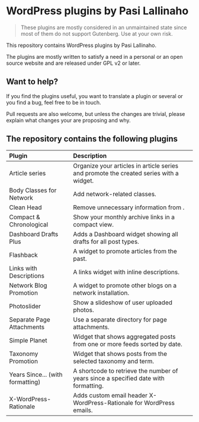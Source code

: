 # WordPress plugins by Pasi Lallinaho

> These plugins are mostly considered in an unmaintained state since most of them do not support Gutenberg. Use at your own risk.

This repository contains WordPress plugins by Pasi Lallinaho.

The plugins are mostly written to satisfy a need in a personal or an open source website and are released under GPL v2 or later. 

## Want to help?

If you find the plugins useful, you want to translate a plugin or several or you find a bug, feel free to be in touch.

Pull requests are also welcome, but unless the changes are trivial, please explain what changes your are proposing and why.

## The repository contains the following plugins

| Plugin                            | Description
| :-------------------------------- | :------------
| Article series                    | Organize your articles in article series and promote the created series with a widget.
| Body Classes for Network          | Add network-related <body> classes.
| Clean Head                        | Remove unnecessary information from <head>.
| Compact & Chronological           | Show your monthly archive links in a compact view.
| Dashboard Drafts Plus             | Adds a Dashboard widget showing all drafts for all post types.
| Flashback                         | A widget to promote articles from the past.
| Links with Descriptions           | A links widget with inline descriptions.
| Network Blog Promotion            | A widget to promote other blogs on a network installation.
| Photoslider                       | Show a slideshow of user uploaded photos.
| Separate Page Attachments         | Use a separate directory for page attachments.
| Simple Planet                     | Widget that shows aggregated posts from one or more feeds sorted by date.
| Taxonomy Promotion                | Widget that shows posts from the selected taxonomy and term.
| Years Since... (with formatting)  | A shortcode to retrieve the number of years since a specified date with formatting.
| X-WordPress-Rationale             | Adds custom email header X-WordPress-Rationale for WordPress emails.

